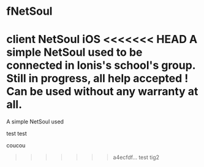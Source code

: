 fNetSoul
========

client NetSoul iOS
<<<<<<< HEAD
A simple NetSoul used to be connected in Ionis's school's group.
Still in progress, all help accepted !
Can be used without any warranty at all.
=======

A simple NetSoul used


test test


coucou
>>>>>>> a4ecfdf... test tig2
